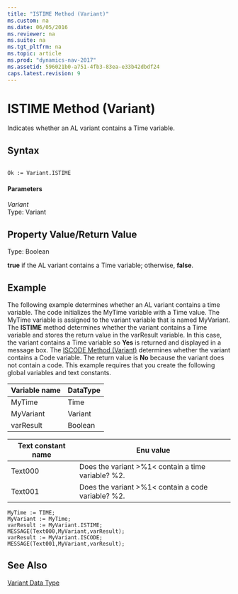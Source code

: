 ```yaml
---
title: "ISTIME Method (Variant)"
ms.custom: na
ms.date: 06/05/2016
ms.reviewer: na
ms.suite: na
ms.tgt_pltfrm: na
ms.topic: article
ms.prod: "dynamics-nav-2017"
ms.assetid: 596021b0-a751-4fb3-83ea-e33b42dbdf24
caps.latest.revision: 9
---
```

# ISTIME Method (Variant)
Indicates whether an AL variant contains a Time variable.  
  
## Syntax  
  
```  
  
Ok := Variant.ISTIME  
```  
  
#### Parameters  
 *Variant*  
 Type: Variant  
  
## Property Value/Return Value  
 Type: Boolean  
  
 **true** if the AL variant contains a Time variable; otherwise, **false**.  
  
## Example  
 The following example determines whether an AL variant contains a time variable. The code initializes the MyTime variable with a Time value. The MyTime variable is assigned to the variant variable that is named MyVariant. The **ISTIME** method determines whether the variant contains a Time variable and stores the return value in the varResult variable. In this case, the variant contains a Time variable so **Yes** is returned and displayed in a message box. The [ISCODE Method \(Variant\)](devenv-ISCODE-Method-Variant.md) determines whether the variant contains a Code variable. The return value is **No** because the variant does not contain a code. This example requires that you create the following global variables and text constants.  
  
|Variable name|DataType|  
|-------------------|--------------|  
|MyTime|Time|  
|MyVariant|Variant|  
|varResult|Boolean|  
  
|Text constant name|Enu value|  
|------------------------|---------------|  
|Text000|Does the variant >%1\< contain a time variable? %2.|  
|Text001|Does the variant >%1\< contain a code variable? %2.|  
  
```  
MyTime := TIME;  
MyVariant := MyTime;  
varResult := MyVariant.ISTIME;  
MESSAGE(Text000,MyVariant,varResult);  
varResult := MyVariant.ISCODE;  
MESSAGE(Text001,MyVariant,varResult);  
```  
  
## See Also  
 [Variant Data Type](Variant-Data-Type.md)